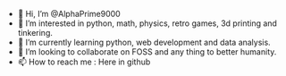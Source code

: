 - 👋 Hi, I’m @AlphaPrime9000
- 👀 I’m interested in python, math, physics, retro games, 3d printing and tinkering.
- 🌱 I’m currently learning python, web development and data analysis.
- 💞️ I’m looking to collaborate on FOSS and any thing to better humanity.
- 📫 How to reach me : Here in github 

<!---
AlphaPrime9000/AlphaPrime9000 is a ✨ special ✨ repository because its `README.md` (this file) appears on your GitHub profile.
You can click the Preview link to take a look at your changes.
--->
